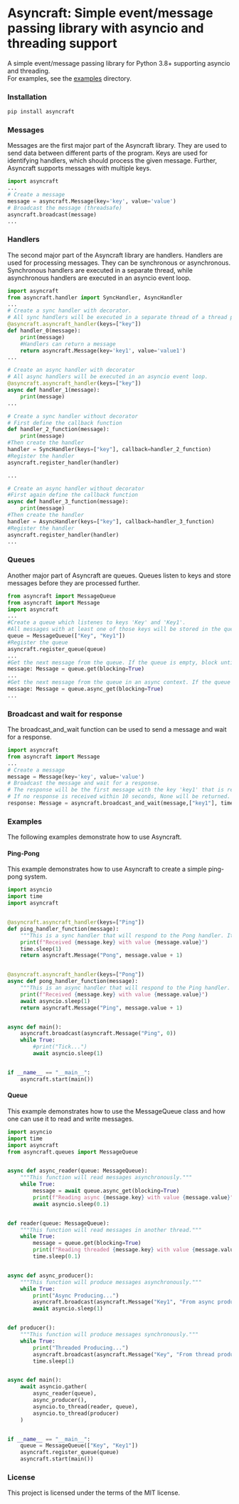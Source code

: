 # Asyncraft: Simple event/message passing library with asyncio and threading support
A simple event/message passing library for Python 3.8+ supporting asyncio and threading.
<br>For examples, see the [examples](examples) directory.
### Installation
```bash
pip install asyncraft
```
### Messages
Messages are the first major part of the Asyncraft library. They are used to send data between different parts of the program.
Keys are used for identifying handlers, which should process the given message. Further, Asyncraft supports messages with multiple keys.
```python
import asyncraft
...
# Create a message
message = asyncraft.Message(key='key', value='value')
# Broadcast the message (threadsafe)
asyncraft.broadcast(message)
...
```
### Handlers
The second major part of the Asyncraft library are handlers.
Handlers are used for processing messages.
They can be synchronous or asynchronous.
Synchronous handlers are executed in a separate thread, while asynchronous handlers are executed in an asyncio event loop.
```python
import asyncraft
from asyncraft.handler import SyncHandler, AsyncHandler
...
# Create a sync handler with decorator.
# All sync handlers will be executed in a separate thread of a thread pool.
@asyncraft.asyncraft_handler(keys=["key"])
def handler_0(message):
    print(message)
    #Handlers can return a message
    return asyncraft.Message(key='key1', value='value1')
...

# Create an async handler with decorator
# All async handlers will be executed in an asyncio event loop.
@asyncraft.asyncraft_handler(keys=["key"])
async def handler_1(message):
    print(message)
...

# Create a sync handler without decorator
# First define the callback function
def handler_2_function(message):
    print(message)
#Then create the handler
handler = SyncHandler(keys=["key"], callback=handler_2_function)
#Register the handler
asyncraft.register_handler(handler)

...

# Create an async handler without decorator
#First again define the callback function
async def handler_3_function(message):
    print(message)
#Then create the handler
handler = AsyncHandler(keys=["key"], callback=handler_3_function)
#Register the handler
asyncraft.register_handler(handler)
...
```
### Queues
Another major part of Asyncraft are queues.
Queues listen to keys and store messages before they are processed further.
```python
from asyncraft import MessageQueue
from asyncraft import Message
import asyncraft
...
#Create a queue which listenes to keys 'Key' and 'Key1'.
#All messages with at least one of those keys will be stored in the queue.
queue = MessageQueue(["Key", "Key1"])
#Register the queue
asyncraft.register_queue(queue)
...
#Get the next message from the queue. If the queue is empty, block until a message is available.
message: Message = queue.get(blocking=True)
...
#Get the next message from the queue in an async context. If the queue is empty, block until a message is available.
message: Message = queue.async_get(blocking=True) 
...
```
### Broadcast and wait for response
The broadcast_and_wait function can be used to send a message and wait for a response.
```python
import asyncraft
from asyncraft import Message
...
# Create a message
message = Message(key='key', value='value')
# Broadcast the message and wait for a response.
# The response will be the first message with the key 'key1' that is received.
# If no response is received within 10 seconds, None will be returned.
response: Message = asyncraft.broadcast_and_wait(message,["key1"], timeout=10)
```
### Examples
The following examples demonstrate how to use Asyncraft.
#### Ping-Pong
This example demonstrates how to use Asyncraft to create a simple ping-pong system.
```python
import asyncio
import time
import asyncraft


@asyncraft.asyncraft_handler(keys=["Ping"])
def ping_handler_function(message):
    """This is a sync handler that will respond to the Pong handler. It will be executed in a separate thread."""
    print(f"Received {message.key} with value {message.value}")
    time.sleep(1)
    return asyncraft.Message("Pong", message.value + 1)


@asyncraft.asyncraft_handler(keys=["Pong"])
async def pong_handler_function(message):
    """This is an async handler that will respond to the Ping handler. It will be executed in the event loop."""
    print(f"Received {message.key} with value {message.value}")
    await asyncio.sleep(1)
    return asyncraft.Message("Ping", message.value + 1)


async def main():
    asyncraft.broadcast(asyncraft.Message("Ping", 0))
    while True:
        #print("Tick...")
        await asyncio.sleep(1)


if __name__ == "__main__":
    asyncraft.start(main())
```
#### Queue
This example demonstrates how to use the MessageQueue class and how one can use it to read and write messages.
```python
import asyncio
import time
import asyncraft
from asyncraft.queues import MessageQueue


async def async_reader(queue: MessageQueue):
    """This function will read messages asynchronously."""
    while True:
        message = await queue.async_get(blocking=True)
        print(f"Reading async {message.key} with value {message.value}")
        await asyncio.sleep(0.1)


def reader(queue: MessageQueue):
    """This function will read messages in another thread."""
    while True:
        message = queue.get(blocking=True)
        print(f"Reading threaded {message.key} with value {message.value}")
        time.sleep(0.1)


async def async_producer():
    """This function will produce messages asynchronously."""
    while True:
        print("Async Producing...")
        asyncraft.broadcast(asyncraft.Message("Key1", "From async producer"))
        await asyncio.sleep(1)


def producer():
    """This function will produce messages synchronously."""
    while True:
        print("Threaded Producing...")
        asyncraft.broadcast(asyncraft.Message("Key", "From thread producer"))
        time.sleep(1)


async def main():
    await asyncio.gather(
        async_reader(queue),
        async_producer(),
        asyncio.to_thread(reader, queue),
        asyncio.to_thread(producer)
    )


if __name__ == "__main__":
    queue = MessageQueue(["Key", "Key1"])
    asyncraft.register_queue(queue)
    asyncraft.start(main())
```
### License
This project is licensed under the terms of the MIT license.